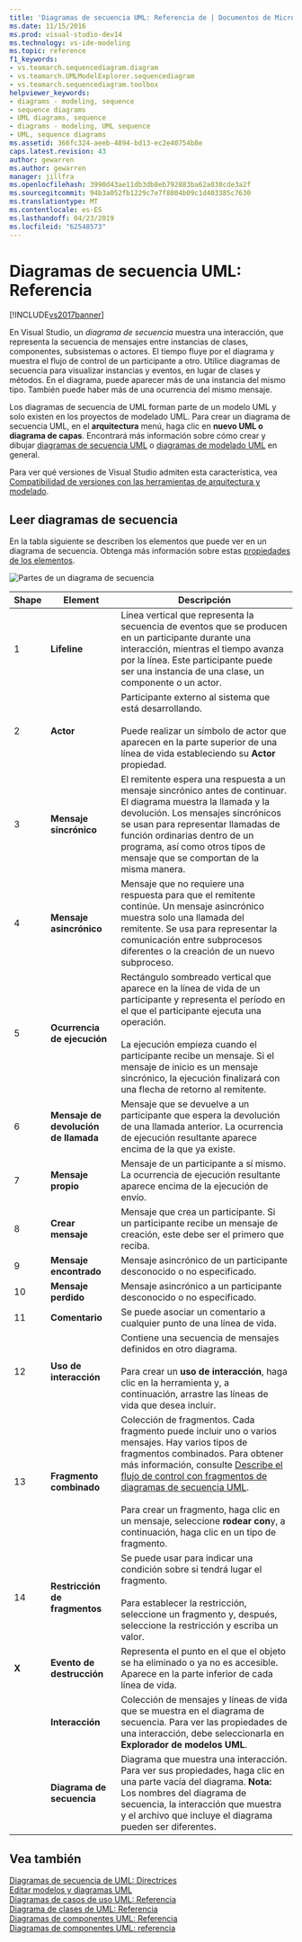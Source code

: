 ```yaml
---
title: 'Diagramas de secuencia UML: Referencia de | Documentos de Microsoft'
ms.date: 11/15/2016
ms.prod: visual-studio-dev14
ms.technology: vs-ide-modeling
ms.topic: reference
f1_keywords:
- vs.teamarch.sequencediagram.diagram
- vs.teamarch.UMLModelExplorer.sequencediagram
- vs.teamarch.sequencediagram.toolbox
helpviewer_keywords:
- diagrams - modeling, sequence
- sequence diagrams
- UML diagrams, sequence
- diagrams - modeling, UML sequence
- UML, sequence diagrams
ms.assetid: 366fc324-aeeb-4894-bd13-ec2e40754b8e
caps.latest.revision: 43
author: gewarren
ms.author: gewarren
manager: jillfra
ms.openlocfilehash: 3990d43ae11db3db8eb792883ba62a030cde3a2f
ms.sourcegitcommit: 94b3a052fb1229c7e7f8804b09c1d403385c7630
ms.translationtype: MT
ms.contentlocale: es-ES
ms.lasthandoff: 04/23/2019
ms.locfileid: "62548573"
---
```

# <a name="uml-sequence-diagrams-reference"></a>Diagramas de secuencia UML: Referencia
[!INCLUDE[vs2017banner](../includes/vs2017banner.md)]

En Visual Studio, un *diagrama de secuencia* muestra una interacción, que representa la secuencia de mensajes entre instancias de clases, componentes, subsistemas o actores. El tiempo fluye por el diagrama y muestra el flujo de control de un participante a otro. Utilice diagramas de secuencia para visualizar instancias y eventos, en lugar de clases y métodos. En el diagrama, puede aparecer más de una instancia del mismo tipo. También puede haber más de una ocurrencia del mismo mensaje.  
  
 Los diagramas de secuencia de UML forman parte de un modelo UML y solo existen en los proyectos de modelado UML. Para crear un diagrama de secuencia UML, en el **arquitectura** menú, haga clic en **nuevo UML o diagrama de capas**. Encontrará más información sobre cómo crear y dibujar [diagramas de secuencia UML](../modeling/uml-sequence-diagrams-guidelines.md) o [diagramas de modelado UML](../modeling/edit-uml-models-and-diagrams.md) en general.  
  
 Para ver qué versiones de Visual Studio admiten esta característica, vea [Compatibilidad de versiones con las herramientas de arquitectura y modelado](../modeling/what-s-new-for-design-in-visual-studio.md#VersionSupport).  
  
## <a name="reading-sequence-diagrams"></a>Leer diagramas de secuencia  
 En la tabla siguiente se describen los elementos que puede ver en un diagrama de secuencia. Obtenga más información sobre estas [propiedades de los elementos](../modeling/properties-of-elements-on-uml-sequence-diagrams.md).  
  
 ![Partes de un diagrama de secuencia](../modeling/media/uml-sequence.png "UML_Sequence")  
  
|**Shape**|**Element**|**Descripción**|  
|---------------|-----------------|---------------------|  
|1|**Lifeline**|Línea vertical que representa la secuencia de eventos que se producen en un participante durante una interacción, mientras el tiempo avanza por la línea. Este participante puede ser una instancia de una clase, un componente o un actor.|  
|2|**Actor**|Participante externo al sistema que está desarrollando.<br /><br /> Puede realizar un símbolo de actor que aparecen en la parte superior de una línea de vida estableciendo su **Actor** propiedad.|  
|3|**Mensaje sincrónico**|El remitente espera una respuesta a un mensaje sincrónico antes de continuar. El diagrama muestra la llamada y la devolución. Los mensajes sincrónicos se usan para representar llamadas de función ordinarias dentro de un programa, así como otros tipos de mensaje que se comportan de la misma manera.|  
|4|**Mensaje asincrónico**|Mensaje que no requiere una respuesta para que el remitente continúe. Un mensaje asincrónico muestra solo una llamada del remitente. Se usa para representar la comunicación entre subprocesos diferentes o la creación de un nuevo subproceso.|  
|5|**Ocurrencia de ejecución**|Rectángulo sombreado vertical que aparece en la línea de vida de un participante y representa el período en el que el participante ejecuta una operación.<br /><br /> La ejecución empieza cuando el participante recibe un mensaje. Si el mensaje de inicio es un mensaje sincrónico, la ejecución finalizará con una flecha de retorno al remitente.|  
|6|**Mensaje de devolución de llamada**|Mensaje que se devuelve a un participante que espera la devolución de una llamada anterior. La ocurrencia de ejecución resultante aparece encima de la que ya existe.|  
|7|**Mensaje propio**|Mensaje de un participante a sí mismo. La ocurrencia de ejecución resultante aparece encima de la ejecución de envío.|  
|8|**Crear mensaje**|Mensaje que crea un participante. Si un participante recibe un mensaje de creación, este debe ser el primero que reciba.|  
|9|**Mensaje encontrado**|Mensaje asincrónico de un participante desconocido o no especificado.|  
|10|**Mensaje perdido**|Mensaje asincrónico a un participante desconocido o no especificado.|  
|11|**Comentario**|Se puede asociar un comentario a cualquier punto de una línea de vida.|  
|12|**Uso de interacción**|Contiene una secuencia de mensajes definidos en otro diagrama.<br /><br /> Para crear un **uso de interacción**, haga clic en la herramienta y, a continuación, arrastre las líneas de vida que desea incluir.|  
|13|**Fragmento combinado**|Colección de fragmentos. Cada fragmento puede incluir uno o varios mensajes. Hay varios tipos de fragmentos combinados. Para obtener más información, consulte [Describe el flujo de control con fragmentos de diagramas de secuencia UML](../modeling/describe-control-flow-with-fragments-on-uml-sequence-diagrams.md).<br /><br /> Para crear un fragmento, haga clic en un mensaje, seleccione **rodear con**y, a continuación, haga clic en un tipo de fragmento.|  
|14|**Restricción de fragmentos**|Se puede usar para indicar una condición sobre si tendrá lugar el fragmento.<br /><br /> Para establecer la restricción, seleccione un fragmento y, después, seleccione la restricción y escriba un valor.|  
|**X**|**Evento de destrucción**|Representa el punto en el que el objeto se ha eliminado o ya no es accesible. Aparece en la parte inferior de cada línea de vida.|  
||**Interacción**|Colección de mensajes y líneas de vida que se muestra en el diagrama de secuencia. Para ver las propiedades de una interacción, debe seleccionarla en **Explorador de modelos UML**.|  
||**Diagrama de secuencia**|Diagrama que muestra una interacción. Para ver sus propiedades, haga clic en una parte vacía del diagrama. **Nota:**  Los nombres del diagrama de secuencia, la interacción que muestra y el archivo que incluye el diagrama pueden ser diferentes.|  
  
## <a name="see-also"></a>Vea también  
 [Diagramas de secuencia de UML: Directrices](../modeling/uml-sequence-diagrams-guidelines.md)   
 [Editar modelos y diagramas UML](../modeling/edit-uml-models-and-diagrams.md)   
 [Diagramas de casos de uso UML: Referencia](../modeling/uml-use-case-diagrams-reference.md)   
 [Diagrama de clases de UML: Referencia](../modeling/uml-class-diagrams-reference.md)   
 [Diagramas de componentes UML: Referencia](../modeling/uml-component-diagrams-reference.md)   
 [Diagramas de componentes UML: referencia](../modeling/uml-component-diagrams-reference.md)
